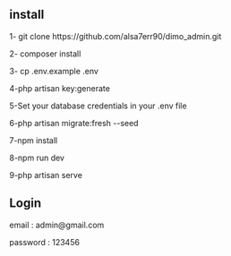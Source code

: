 
## install
<p>1- git clone https://github.com/alsa7err90/dimo_admin.git</p>
<p>2- composer install</p>
<p>3- cp .env.example .env</p>
<p>4-php artisan key:generate</p>
<p>5-Set your database credentials in your .env file</p>
<p>6-php artisan migrate:fresh --seed</p>
<p>7-npm install</p>
<p>8-npm run dev</p>
<p>9-php artisan serve</p>
 
## Login
<p>email : admin@gmail.com</p>
<p>password : 123456</p>
  
